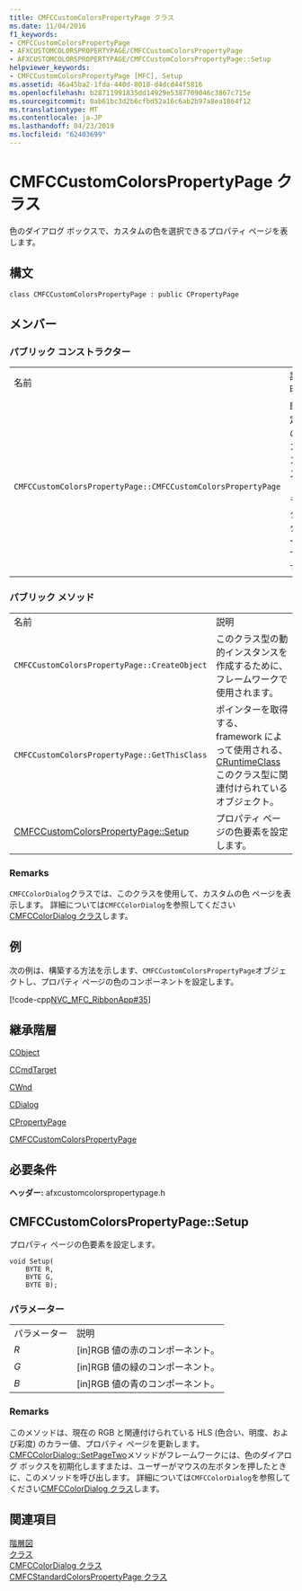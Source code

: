 ```yaml
---
title: CMFCCustomColorsPropertyPage クラス
ms.date: 11/04/2016
f1_keywords:
- CMFCCustomColorsPropertyPage
- AFXCUSTOMCOLORSPROPERTYPAGE/CMFCCustomColorsPropertyPage
- AFXCUSTOMCOLORSPROPERTYPAGE/CMFCCustomColorsPropertyPage::Setup
helpviewer_keywords:
- CMFCCustomColorsPropertyPage [MFC], Setup
ms.assetid: 46a45ba2-1fda-440d-8018-d4dcd44f5816
ms.openlocfilehash: b28711991835dd14929e5387709046c3867c715e
ms.sourcegitcommit: 0ab61bc3d2b6cfbd52a16c6ab2b97a8ea1864f12
ms.translationtype: MT
ms.contentlocale: ja-JP
ms.lasthandoff: 04/23/2019
ms.locfileid: "62403699"
---
```

# <a name="cmfccustomcolorspropertypage-class"></a>CMFCCustomColorsPropertyPage クラス

色のダイアログ ボックスで、カスタムの色を選択できるプロパティ ページを表します。

## <a name="syntax"></a>構文

```
class CMFCCustomColorsPropertyPage : public CPropertyPage
```

## <a name="members"></a>メンバー

### <a name="public-constructors"></a>パブリック コンストラクター

|||
|-|-|
|名前|説明|
|`CMFCCustomColorsPropertyPage::CMFCCustomColorsPropertyPage`|既定のコンストラクターです。|

### <a name="public-methods"></a>パブリック メソッド

|||
|-|-|
|名前|説明|
|`CMFCCustomColorsPropertyPage::CreateObject`|このクラス型の動的インスタンスを作成するために、フレームワークで使用されます。|
|`CMFCCustomColorsPropertyPage::GetThisClass`|ポインターを取得する、framework によって使用される、 [CRuntimeClass](../../mfc/reference/cruntimeclass-structure.md)このクラス型に関連付けられているオブジェクト。|
|[CMFCCustomColorsPropertyPage::Setup](#setup)|プロパティ ページの色要素を設定します。|

### <a name="remarks"></a>Remarks

`CMFCColorDialog`クラスでは、このクラスを使用して、カスタムの色 ページを表示します。 詳細については`CMFCColorDialog`を参照してください[CMFCColorDialog クラス](../../mfc/reference/cmfccolordialog-class.md)します。

## <a name="example"></a>例

次の例は、構築する方法を示します、`CMFCCustomColorsPropertyPage`オブジェクトし、プロパティ ページの色のコンポーネントを設定します。

[!code-cpp[NVC_MFC_RibbonApp#35](../../mfc/reference/codesnippet/cpp/cmfccustomcolorspropertypage-class_1.cpp)]

## <a name="inheritance-hierarchy"></a>継承階層

[CObject](../../mfc/reference/cobject-class.md)

[CCmdTarget](../../mfc/reference/ccmdtarget-class.md)

[CWnd](../../mfc/reference/cwnd-class.md)

[CDialog](../../mfc/reference/cdialog-class.md)

[CPropertyPage](../../mfc/reference/cpropertypage-class.md)

[CMFCCustomColorsPropertyPage](../../mfc/reference/cmfccustomcolorspropertypage-class.md)

## <a name="requirements"></a>必要条件

**ヘッダー:** afxcustomcolorspropertypage.h

##  <a name="setup"></a>  CMFCCustomColorsPropertyPage::Setup

プロパティ ページの色要素を設定します。

```
void Setup(
    BYTE R,
    BYTE G,
    BYTE B);
```

### <a name="parameters"></a>パラメーター

|||
|-|-|
|パラメーター|説明|
|*R*|[in]RGB 値の赤のコンポーネント。|
|*G*|[in]RGB 値の緑のコンポーネント。|
|*B*|[in]RGB 値の青のコンポーネント。|

### <a name="remarks"></a>Remarks

このメソッドは、現在の RGB と関連付けられている HLS (色合い、明度、および彩度) のカラー値、プロパティ ページを更新します。 [CMFCColorDialog::SetPageTwo](../../mfc/reference/cmfccolordialog-class.md#setpagetwo)メソッドがフレームワークには、色のダイアログ ボックスを初期化しますまたは、ユーザーがマウスの左ボタンを押したときに、このメソッドを呼び出します。 詳細については`CMFCColorDialog`を参照してください[CMFCColorDialog クラス](../../mfc/reference/cmfccolordialog-class.md)します。

## <a name="see-also"></a>関連項目

[階層図](../../mfc/hierarchy-chart.md)<br/>
[クラス](../../mfc/reference/mfc-classes.md)<br/>
[CMFCColorDialog クラス](../../mfc/reference/cmfccolordialog-class.md)<br/>
[CMFCStandardColorsPropertyPage クラス](../../mfc/reference/cmfcstandardcolorspropertypage-class.md)
